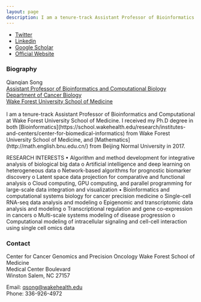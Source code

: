 ```yaml
---
layout: page
description: I am a tenure-track Assistant Professor of Bioinformatics and Computational Biology at Wake Forest University School of Medicine.
---
```


<div class="navbar">
  <div class="navbar-inner">
      <ul class="nav">
	      <li><a href="https://twitter.com/Sophie_QSong">Twitter</a></li>
	    <li><a href="https://www.linkedin.com/in/qianqian-song-4501b56b/">Linkedin</a></li>
          <li><a href="https://scholar.google.com/citations?user=wIYviKIAAAAJ&hl=zh-CN&oi=ao">Google Scholar</a></li>
        <li><a href="https://profiles.wakehealth.edu/display/Person/qsong">Official Website</a></li>
      </ul>
  </div>
</div>



###  Biography
<div class="container">
    <div class="row-fluid">
        <div class="span5">
            Qianqian Song<br/>
            <a href="https://profiles.wakehealth.edu/display/Person/qsong">Assistant Professor of Bioinformatics and Computational Biology</a><br/>
		<a href="https://school.wakehealth.edu/departments/cancer-biology">Department of Cancer Biology</a><br/>
		 <a href="https://school.wakehealth.edu/">Wake Forest University School of Medicine</a><br/>
            </div>
        </div>
</div>
<br/>
I am a tenure-track Assistant Professor of Bioinformatics and Computational at Wake Forest University School of Medicine. I received my Ph.D degree in both [Bioinformatics](https://school.wakehealth.edu/research/institutes-and-centers/center-for-biomedical-informatics) from Wake Forest University School of Medicine, and [Mathematics](http://math.english.bnu.edu.cn/) from Beijing Normal University in 2017.

RESEARCH INTERESTS
• Algorithm and method development for integrative analysis of biological big data 
o Artificial intelligence and deep learning on heterogeneous data 
o Network-based algorithms for prognostic biomarker discovery 
o Latent space data projection for comparative and functional analysis 
o Cloud computing, GPU computing, and parallel programming for large-scale data integration and visualization 
• Bioinformatics and computational systems biology for cancer precision medicine
o Single-cell RNA-seq data analysis and modeling
o Epigenomic and transcriptomic data analysis and modeling
o Transcriptional regulation and gene co-expression in cancers
o Multi-scale systems modeling of disease progression
o Computational modeling of intracellular signaling and cell-cell interaction using single cell omics data

###  Contact
Center for Cancer Genomics and Precision Oncology Wake Forest School of Medicine<br/>
Medical Center Boulevard<br/>
Winston Salem, NC 27157

Email: qsong@wakehealth.edu<br/>
Phone: 336-926-4972


